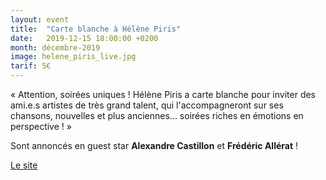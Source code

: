 ```yaml
---
layout: event
title:  "Carte blanche à Hélène Piris"
date:   2019-12-15 18:00:00 +0200
month: décembre-2019
image: helene_piris_live.jpg
tarif: 5€
---
```


« Attention, soirées uniques ! Hélène Piris a carte blanche pour inviter des ami.e.s artistes de très grand talent, qui l'accompagneront sur ses chansons, nouvelles et plus anciennes... soirées riches en émotions en perspective ! »

Sont annoncés en guest star **Alexandre Castillon** et **Frédéric Allérat** !

[Le site](http://www.helenepiris.com/)
